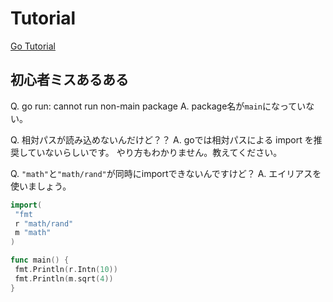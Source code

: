 # Tutorial

[Go Tutorial](https://go-tour-jp.appspot.com/welcome/1)

## 初心者ミスあるある

Q. go run: cannot run non-main package
A. package名が`main`になっていない。

Q. 相対パスが読み込めないんだけど？？
A. goでは相対パスによる import を推奨していないらしいです。
やり方もわかりません。教えてください。

Q. `"math"`と`"math/rand"`が同時にimportできないんですけど？
A. エイリアスを使いましょう。

```go
import(
 "fmt
 r "math/rand"
 m "math"
)

func main() {
 fmt.Println(r.Intn(10))
 fmt.Println(m.sqrt(4))
}
```
